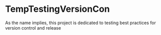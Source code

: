 # TempTestingVersionCon
As the name implies,  this project is dedicated to testing best practices for version control and release 
